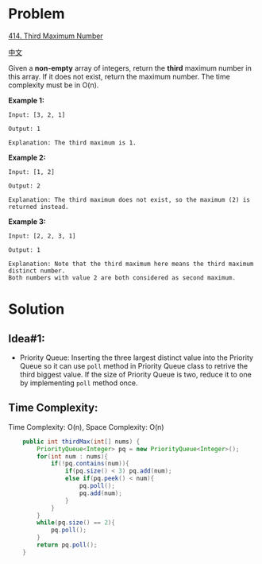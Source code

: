 # Problem
[414. Third Maximum Number](https://leetcode.com/problems/third-maximum-number/)

[中文](https://leetcode-cn.com/problems/third-maximum-number/)

Given a **non-empty** array of integers, return the **third** maximum number in this array. If it does not exist, return the maximum number. The time complexity must be in O(n).
 

**Example 1:**
```text
Input: [3, 2, 1]

Output: 1

Explanation: The third maximum is 1.
```

**Example 2:**
```text
Input: [1, 2]

Output: 2

Explanation: The third maximum does not exist, so the maximum (2) is returned instead.
```

**Example 3:**
```text
Input: [2, 2, 3, 1]

Output: 1

Explanation: Note that the third maximum here means the third maximum distinct number.
Both numbers with value 2 are both considered as second maximum.
```

# Solution
## Idea#1:
* Priority Queue: Inserting the three largest distinct value into the Priority Queue so it can use ```poll``` method in Priority Queue class to retrive the third biggest value. If the size of Priority Queue is two, reduce it to one by implementing ```poll``` method once.

##  Time Complexity:
Time Complexity: O(n), Space Complexity: O(n)

```java
    public int thirdMax(int[] nums) {
        PriorityQueue<Integer> pq = new PriorityQueue<Integer>();
        for(int num : nums){
            if(!pq.contains(num)){
                if(pq.size() < 3) pq.add(num);
                else if(pq.peek() < num){
                    pq.poll();
                    pq.add(num);
                }
            }
        }
        while(pq.size() == 2){
            pq.poll();
        }
        return pq.poll();
    }
```
